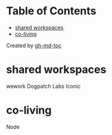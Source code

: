 
Table of Contents
=================

   * [shared workspaces](#shared-workspaces)
   * [co-living](#co-living)

Created by [gh-md-toc](https://github.com/ekalinin/github-markdown-toc)
# shared workspaces
wework
Dogpatch Labs
Iconic

# co-living
Node
